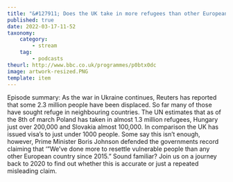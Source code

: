 ```yaml
---
title: "&#127911; Does the UK take in more refugees than other European countries?"
published: true
date: 2022-03-17-11-52
taxonomy:
    category:
        - stream
    tag:
        - podcasts
theurl: http://www.bbc.co.uk/programmes/p0btx0dc
image: artwork-resized.PNG
template: item
---
```


Episode summary: As the war in Ukraine continues, Reuters has reported that some 2.3 million people have been displaced. So far many of those have sought refuge in neighbouring countries. The UN estimates that as of the 8th of march Poland has taken in almost 1.3 million refugees, Hungary just over 200,000 and Slovakia almost 100,000. In comparison the UK has issued visa&rsquo;s to just under 1000 people. Some say this isn&rsquo;t enough, however, Prime Minister Boris Johnson defended the governments record claiming that &lsquo;&rdquo;We&rsquo;ve done more to resettle vulnerable people than any other European country since 2015.&rdquo; Sound familiar? Join us on a journey back to 2020 to find out whether this is accurate or just a repeated misleading claim.
